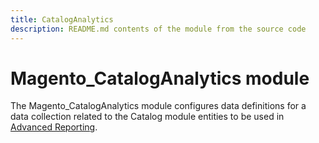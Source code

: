 ```yaml
---
title: CatalogAnalytics
description: README.md contents of the module from the source code
---
```


# Magento_CatalogAnalytics module

The Magento_CatalogAnalytics module configures data definitions for a data collection related to the Catalog module entities to be used in [Advanced Reporting](https://developer.adobe.com/commerce/php/development/advanced-reporting/modules/).
